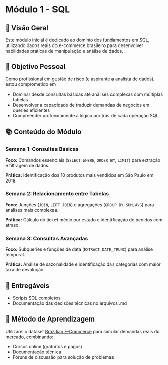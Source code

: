 # Módulo 1 - SQL

## 📌 Visão Geral
Este módulo inicial é dedicado ao domínio dos fundamentos em SQL, utilizando dados reais do e-commerce brasileiro para desenvolver habilidades práticas de manipulação e análise de dados.

## 🎯 Objetivo Pessoal
Como profissional em gestão de risco (e aspirante a analista de dados), estou comprometido em:

- Dominar desde consultas básicas até análises complexas com múltiplas tabelas
- Desenvolver a capacidade de traduzir demandas de negócios em queries eficientes
- Compreender profundamente a lógica por trás de cada operação SQL

## 📚 Conteúdo do Módulo

### Semana 1: Consultas Básicas
**Foco:** Comandos essenciais (`SELECT`, `WHERE`, `ORDER BY`, `LIMIT`) para extração e filtragem de dados.

**Prática:** Identificação dos 10 produtos mais vendidos em São Paulo em 2018.

### Semana 2: Relacionamento entre Tabelas
**Foco:** Junções (`JOIN`, `LEFT JOIN`) e agregações (`GROUP BY`, `SUM`, `AVG`) para análises mais complexas.

**Prática:** Cálculo do ticket médio por estado e identificação de pedidos com atraso.

### Semana 3: Consultas Avançadas
**Foco:** Subqueries e funções de data (`EXTRACT`, `DATE_TRUNC`) para análise temporal.

**Prática:** Análise de sazonalidade e identificação das categorias com maior taxa de devolução.

## 📂 Entregáveis
- Scripts SQL completos
- Documentação das decisões técnicas no arquivos .md

## 📅 Método de Aprendizagem
Utilizarei o dataset [Brazilian E-Commerce](https://www.kaggle.com/datasets/olistbr/brazilian-ecommerce) para simular demandas reais do mercado, combinando:
- Cursos online (gratuitos e pagos)
- Documentação técnica
- Fóruns de discussão para solução de problemas
